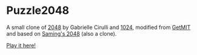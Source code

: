 # Puzzle2048
A small clone of [2048](http://gabrielecirulli.github.io/2048/) by Gabrielle Cirulli and [1024](https://play.google.com/store/apps/details?id=com.veewo.a1024), modified from [GetMIT](https://mitchgu.github.io/GetMIT/) and based on [Saming's 2048](http://saming.fr/p/2048/) (also a clone).

[Play it here!](http://taulover6283.github.io/Puzzle2048/)
